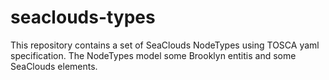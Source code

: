# seaclouds-types

This repository contains a set of SeaClouds NodeTypes using TOSCA yaml specification.
The NodeTypes model some Brooklyn entitis and some SeaClouds elements.